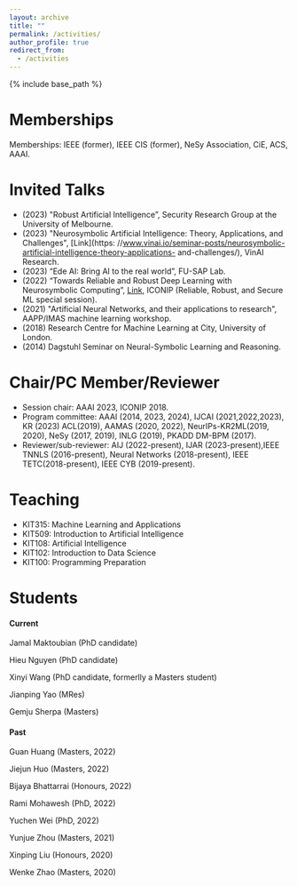 ```yaml
---
layout: archive
title: ""
permalink: /activities/
author_profile: true
redirect_from:
  - /activities
---
```


{% include base_path %}

Memberships
======
Memberships: IEEE (former), IEEE CIS (former), NeSy Association, CiE, ACS, AAAI.

Invited Talks
======
* (2023) "Robust Artificial Intelligence”, Security Research Group at the University of Melbourne.
* (2023) "Neurosymbolic Artificial Intelligence: Theory, Applications, and Challenges", [Link](https: //www.vinai.io/seminar-posts/neurosymbolic-artificial-intelligence-theory-applications- and-challenges/), VinAI Research.
* (2023) “Ede AI: Bring AI to the real world”, FU-SAP Lab.
* (2022) “Towards Reliable and Robust Deep Learning with Neurosymbolic Computing”, [Link](https://sites.google.com/view/reliablemldl2022/home), ICONIP (Reliable, Robust, and
Secure ML special session).
* (2021) "Artificial Neural Networks, and their applications to research", AAPP/IMAS machine learning workshop.
* (2018) Research Centre for Machine Learning at City, University of London.
* (2014) Dagstuhl Seminar on Neural-Symbolic Learning and Reasoning.
 
Chair/PC Member/Reviewer
======
* Session chair: AAAI 2023, ICONIP 2018.
* Program committee: AAAI (2014, 2023, 2024), IJCAI (2021,2022,2023), KR (2023) ACL(2019), AAMAS (2020,
2022), NeurIPs-KR2ML(2019, 2020), NeSy (2017, 2019), INLG (2019), PKADD DM-BPM
(2017).
* Reviewer/sub-reviewer: AIJ (2022-present), IJAR (2023-present),IEEE TNNLS (2016-present), Neural Networks (2018-present), IEEE
TETC(2018-present), IEEE CYB (2019-present).


Teaching
======
* KIT315: Machine Learning and Applications
* KIT509: Introduction to Artificial Intelligence
* KIT108: Artificial Intelligence
* KIT102: Introduction to Data Science
* KIT100: Programming Preparation

Students
======
#### Current
Jamal Maktoubian (PhD candidate)

Hieu Nguyen (PhD candidate)

Xinyi Wang (PhD candidate, formerlly a Masters student)

Jianping Yao (MRes)

Gemju Sherpa (Masters)

#### Past

Guan Huang (Masters, 2022)

Jiejun Huo (Masters, 2022)

Bijaya Bhattarrai (Honours, 2022)

Rami Mohawesh (PhD, 2022)

Yuchen Wei (PhD, 2022)

Yunjue Zhou (Masters, 2021)

Xinping Liu (Honours, 2020)

Wenke Zhao  (Masters, 2020)

